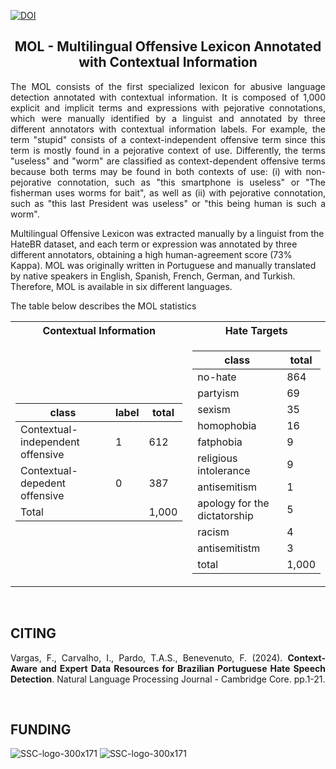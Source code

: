 
[![DOI](https://zenodo.org/badge/DOI/10.5281/zenodo.7787172.svg)](https://doi.org/10.5281/zenodo.7787173)


<h2 align="center"> MOL - Multilingual Offensive Lexicon Annotated with Contextual Information </h2>  

<p align="justify"> The MOL consists of the first specialized lexicon for abusive language detection annotated with contextual information. It is composed of 1,000 explicit and implicit terms and expressions with pejorative connotations, which were manually identified by a linguist and annotated by three different annotators with contextual information labels. For example, the term "stupid" consists of a context-independent offensive term since this term is mostly found in a pejorative context of use. Differently, the terms "useless" and "worm" are classified as context-dependent offensive terms because both terms may be found in both contexts of use: (i) with non-pejorative connotation, such as "this smartphone is useless" or "The fisherman uses worms for bait", as well as (ii) with pejorative connotation, such as "this last President was useless" or "this being human is such a worm". </p>

Multilingual Offensive Lexicon was extracted manually by a linguist from the HateBR dataset, and each term or expression was annotated by three different annotators, obtaining a high human-agreement score (73% Kappa). MOL was originally written in Portuguese and manually translated by native speakers in English, Spanish, French, German, and Turkish. Therefore, MOL is available in six different languages.


The table below describes the MOL statistics
<div align="center">
<table> 
<tr><th>Contextual Information</th><th>Hate Targets </th></tr>
<tr><td>

|class|label|total|
|--|--|--|  
|Contextual-independent offensive|1|612| 
|Contextual-depedent offensive|0|387| 
 |Total||1,000| 


</td><td>

|class|total|  
|--|--|  
|no-hate |864|
|partyism|69|
|sexism|35|
|homophobia|16|
|fatphobia|9|
|religious intolerance|9|
|antisemitism|1|
|apology for the dictatorship|5|
|racism|4|  
|antisemitistm|3| 
|total|1,000|


</td></tr></table>
</div>


<br>
<h2 align="left"> CITING </h2>
<p align="justify">
Vargas, F., Carvalho, I., Pardo, T.A.S., Benevenuto, F. (2024). <b>Context-Aware and Expert Data Resources for Brazilian Portuguese Hate Speech Detection</b>.  Natural Language Processing Journal - Cambridge Core. pp.1-21.
</p>

<br>

<h2 align="left"> FUNDING </h2>

![SSC-logo-300x171](https://github.com/franciellevargas/HateBR/blob/e5ccb9cd6b43c26edacb2c4abd32fd75f8a574a2/.github/logo_novo_english.gif)
![SSC-logo-300x171](https://github.com/franciellevargas/HateBR/blob/1c2ecbc54df5719102d068370b3eca9dacea8334/.github/locus_media.png)


</br>


